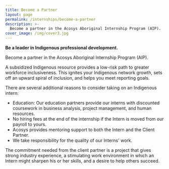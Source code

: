 ```yaml
---
title: Become a Partner
layout: page
permalink: /internships/become-a-partner
description: >-
  Become a partner in the Acosys Aboriginal Internship Program (AIP).
cover_image: /img/cover3.jpg
---
```


**Be a leader in Indigenous professional development.**

Become a partner in the Acosys Aboriginal Internship Program (AIP).

A subsidized Indigenous resource provides a low-risk path to greater workforce inclusiveness. This
ignites your Indigenous network growth, sets off an upward spiral of inclusion, and helps you meet
reporting goals.

There are several additional reasons to consider taking on an Indigenous intern:

- Education: Our education partners provide our interns with discounted coursework in business
analysis, project management, and human resources.
- No hiring fees at the end of the internship if the Intern is moved from our payroll to yours.
- Acosys provides mentoring support to both the Intern and the Client Partner.
- We take responsibility for the quality of our Interns' work.

The commitment needed from the client partner is a project that gives strong industry experience, a
stimulating work environment in which an Intern might sharpen his or her skills, and a desire to help
others succeed.
